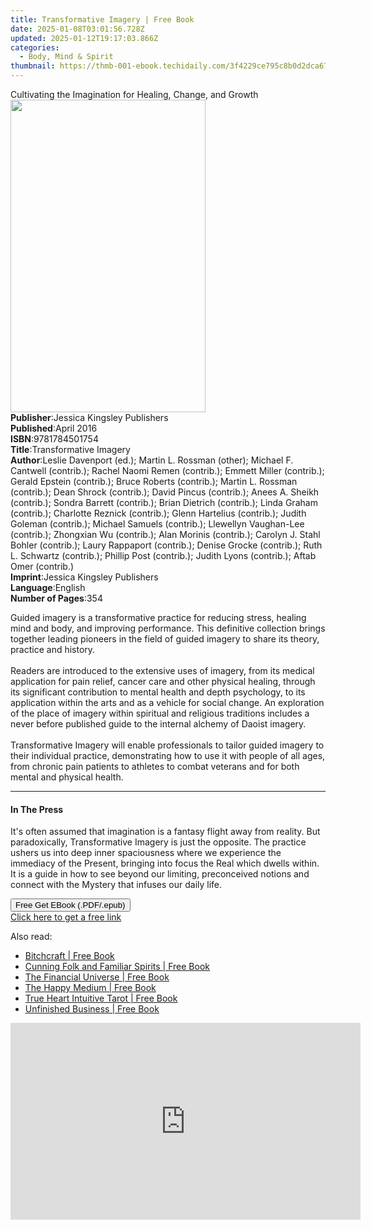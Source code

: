 ```yaml
---
title: Transformative Imagery | Free Book
date: 2025-01-08T03:01:56.728Z
updated: 2025-01-12T19:17:03.866Z
categories:
  - Body, Mind & Spirit
thumbnail: https://thmb-001-ebook.techidaily.com/3f4229ce795c8b0d2dca6709717a1b47d8aa04a0d92c9b228b540c40951d6fa9.jpg
---
```

<main id="book-container">
  <div class="flex flex-col">
    <div class="book-brief flex-1 py-6 px-4 sm:p-6 md:py-10 md:px-8">
      <!-- brief-->
      <div class="book-brief-main">
        Cultivating the Imagination for Healing, Change, and Growth
      </div>
    </div>
    <div
      class="book-meta-info flex-1 grid gap-4 col-start-1 col-end-3 row-start-1 sm:mb-6 sm:grid-cols-4 lg:gap-6 lg:col-start-2 lg:row-end-6 lg:row-span-6 lg:mb-0"
    >
      <div
        class="book-meta-info-left place-content-center mt-4 p-4 text-sm leading-6 col-start-2 col-span-2 dark:text-slate-400"
      >
        <img
          class="w-full h-500 object-cover rounded-lg sm:h-255 sm:col-span-2 lg:col-span-full"
          src="https://img-001-ebook.techidaily.com/107b4e286db77a86b174a195b9657bb4dc0778c328e9e52b2844bb1fb747de9d.jpg"
          alt=""
          width="312"
          height="500"
        />
      </div>
      <div
        class="book-meta-info-right mt-2 col-start-1 row-start-2 col-span-3 self-center"
      >
        <!-- meta data  -->
        <div class="flex flex-col px-4 md:px-8">
          <div class="flex-1">
            <strong>Publisher</strong>:<span class="px-2"
              >Jessica Kingsley Publishers</span
            >
          </div>
          <div class="flex-1">
            <strong>Published</strong>:<span class="px-2">April 2016</span>
          </div>
          <div class="flex-1">
            <strong>ISBN</strong>:<span class="px-2">9781784501754</span>
          </div>
          <div class="flex-1">
            <strong>Title</strong>:<span class="px-2"
              >Transformative Imagery</span
            >
          </div>
          <div class="flex-1">
            <strong>Author</strong>:<span class="px-2"
              >Leslie Davenport (ed.); Martin L. Rossman (other); Michael F.
              Cantwell (contrib.); Rachel Naomi Remen (contrib.); Emmett Miller
              (contrib.); Gerald Epstein (contrib.); Bruce Roberts (contrib.);
              Martin L. Rossman (contrib.); Dean Shrock (contrib.); David Pincus
              (contrib.); Anees A. Sheikh (contrib.); Sondra Barrett (contrib.);
              Brian Dietrich (contrib.); Linda Graham (contrib.); Charlotte
              Reznick (contrib.); Glenn Hartelius (contrib.); Judith Goleman
              (contrib.); Michael Samuels (contrib.); Llewellyn Vaughan-Lee
              (contrib.); Zhongxian Wu (contrib.); Alan Morinis (contrib.);
              Carolyn J. Stahl Bohler (contrib.); Laury Rappaport (contrib.);
              Denise Grocke (contrib.); Ruth L. Schwartz (contrib.); Phillip
              Post (contrib.); Judith Lyons (contrib.); Aftab Omer
              (contrib.)</span
            >
          </div>
          <div class="flex-1">
            <strong>Imprint</strong>:<span class="px-2"
              >Jessica Kingsley Publishers</span
            >
          </div>
          <div class="flex-1">
            <strong>Language</strong>:<span class="px-2">English</span>
          </div>
          <div class="flex-1">
            <strong>Number of Pages</strong>:<span class="px-2">354</span>
          </div>
        </div>
      </div>
    </div>
    <div class="book-description flex-1 py-6 px-4 sm:p-6 md:py-10 md:px-8">
      <div class="book-description-main">
        <div accordion-content="" id="description">
          <p>
            Guided imagery is a transformative practice for reducing stress,
            healing mind and body, and improving performance. This definitive
            collection brings together leading pioneers in the field of guided
            imagery to share its theory, practice and history.
            <br /><br />Readers are introduced to the extensive uses of imagery,
            from its medical application for pain relief, cancer care and other
            physical healing, through its significant contribution to mental
            health and depth psychology, to its application within the arts and
            as a vehicle for social change. An exploration of the place of
            imagery within spiritual and religious traditions includes a never
            before published guide to the internal alchemy of Daoist imagery.<br /><br />Transformative
            Imagery will enable professionals to tailor guided imagery to their
            individual practice, demonstrating how to use it with people of all
            ages, from chronic pain patients to athletes to combat veterans and
            for both mental and physical health.
          </p>
        </div>
      </div>
    </div>
    <div class="book-excerpts flex-1 py-6 px-4 sm:p-6 md:py-10 md:px-8">
      <!-- excerpts-->
      <div class="book-excerpts-main">
        <hr />
        <h4 class="placeholder placeholder-heading">
          <span>In The Press</span>
        </h4>
        <p>
          It's often assumed that imagination is a fantasy flight away from
          reality. But paradoxically, Transformative Imagery is just the
          opposite. The practice ushers us into deep inner spaciousness where we
          experience the immediacy of the Present, bringing into focus the Real
          which dwells within. It is a guide in how to see beyond our limiting,
          preconceived notions and connect with the Mystery that infuses our
          daily life.
        </p>
      </div>
    </div>
    <div
      class="book-about-author flex-1 py-6 px-4 sm:p-6 md:py-10 md:px-8"
    ></div>
    <div class="book-free-get flex-1 py-6 px-4 sm:p-6 md:py-10 md:px-8">
      <button
        id="btn-free-get"
        class="bg-blue-500 hover:bg-blue-700 text-white font-bold py-2 px-4 rounded"
      >
        Free Get EBook (.PDF/.epub)
      </button>
      <div id="countdown-display" class="px-2 text-lg mt-2"></div>
      <a
        id="free-link"
        class="hidden bg-blue-500 hover:bg-blue-700 text-white font-bold py-2 px-4 rounded"
        href="https://www.ebooks.com/en-us/book/2535703/transformative-imagery/leslie-davenport/"
        target="_blank"
        >Click here to get a free link</a
      >
    </div>
    <script>
      let countdownTime = 0;
      let countdownInterval = null;
      document
        .getElementById('btn-free-get')
        .addEventListener('click', startCountdown);
      function startCountdown() {
        countdownTime = new Date().getTime() + 60000 * 3;
        countdownInterval = setInterval(updateCountdown, 1000);
        document.getElementById('btn-free-get').disabled = true;
        document
          .getElementById('btn-free-get')
          .classList.add('bg-gray-500', 'cursor-not-allowed');
      }
      function updateCountdown() {
        let currentTime = new Date().getTime();
        let timeLeft = countdownTime - currentTime;
        let secondsLeft = Math.floor(timeLeft / 1000);
        document.getElementById('countdown-display').innerHTML =
          `Remaining time: ${secondsLeft} seconds.`;
        if (secondsLeft <= 0) {
          clearInterval(countdownInterval);
          document.getElementById('btn-free-get').classList.add('hidden');
          document.getElementById('free-link').classList.remove('hidden');
          document.getElementById('countdown-display').innerHTML = '';
        }
      }
    </script>
  </div>
</main>

<ins class="adsbygoogle"
      style="display:block"
      data-ad-client="ca-pub-7571918770474297"
      data-ad-slot="8358498916"
      data-ad-format="auto"
      data-full-width-responsive="true"></ins>
    

<span class="atpl-alsoreadstyle">Also read:</span>
<div><ul>
<li><a href="https://novels-ebooks.techidaily.com/211327378-9780358198550-bitchcraft/"><u>Bitchcraft | Free Book</u></a></li>
<li><a href="https://novels-ebooks.techidaily.com/211327645-9781837642335-cunning-folk-and-familiar-spirits/"><u>Cunning Folk and Familiar Spirits | Free Book</u></a></li>
<li><a href="https://novels-ebooks.techidaily.com/211327781-9781898595595-the-financial-universe/"><u>The Financial Universe | Free Book</u></a></li>
<li><a href="https://novels-ebooks.techidaily.com/211329089-9780062456250-the-happy-medium/"><u>The Happy Medium | Free Book</u></a></li>
<li><a href="https://novels-ebooks.techidaily.com/211327443-9781328566270-true-heart-intuitive-tarot/"><u>True Heart Intuitive Tarot | Free Book</u></a></li>
<li><a href="https://novels-ebooks.techidaily.com/211329177-9780061915949-unfinished-business/"><u>Unfinished Business | Free Book</u></a></li>
</ul></div>

<!-- affiliate ads begin -->
<iframe width="560" height="315" src="https://www.youtube.com/embed/LeKJBWb6Jhk?si=AnViizAPiIT1YCRA" title="YouTube video player" frameborder="0" allow="accelerometer; autoplay; clipboard-write; encrypted-media; gyroscope; picture-in-picture; web-share" referrerpolicy="strict-origin-when-cross-origin" allowfullscreen></iframe>
<!-- affiliate ads end -->

